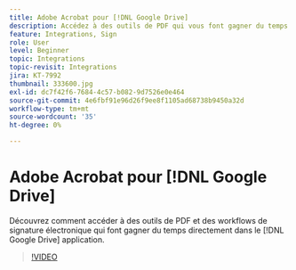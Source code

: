 ```yaml
---
title: Adobe Acrobat pour [!DNL Google Drive]
description: Accédez à des outils de PDF qui vous font gagner du temps et à des workflows de signature électronique directement depuis le [!DNL Google Drive] application
feature: Integrations, Sign
role: User
level: Beginner
topic: Integrations
topic-revisit: Integrations
jira: KT-7992
thumbnail: 333600.jpg
exl-id: dc7f42f6-7684-4c57-b082-9d7526e0e464
source-git-commit: 4e6fbf91e96d26f9ee8f1105ad68738b9450a32d
workflow-type: tm+mt
source-wordcount: '35'
ht-degree: 0%

---
```


# Adobe Acrobat pour [!DNL Google Drive]

Découvrez comment accéder à des outils de PDF et des workflows de signature électronique qui font gagner du temps directement dans le [!DNL Google Drive] application.

>[!VIDEO](https://video.tv.adobe.com/v/333600?quality=12&learn=on&hidetitle=true)
